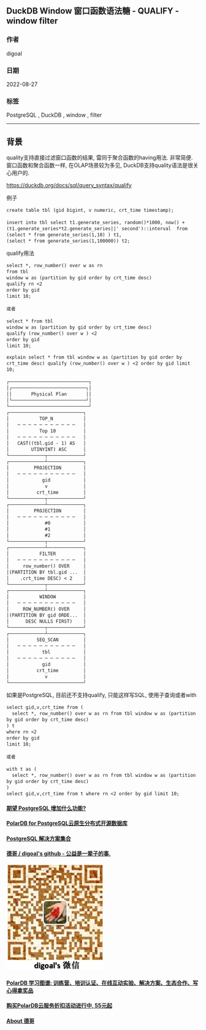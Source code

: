 ## DuckDB Window 窗口函数语法糖 - QUALIFY - window filter  
                                
### 作者                                
digoal                                
                                
### 日期                                
2022-08-27                              
                                
### 标签                                
PostgreSQL , DuckDB , window , filter               
                                
----                                
                                
## 背景   
quality支持直接过滤窗口函数的结果, 雷同于聚合函数的having用法. 非常简便. 窗口函数和聚合函数一样, 在OLAP场景较为多见, DuckDB支持quality语法是很关心用户的.   
  
https://duckdb.org/docs/sql/query_syntax/qualify  
  
例子  
  
```  
create table tbl (gid bigint, v numeric, crt_time timestamp);  
  
insert into tbl select t1.generate_series, random()*1000, now() + (t1.generate_series*t2.generate_series||' second')::interval  from     
(select * from generate_series(1,10) ) t1,     
(select * from generate_series(1,100000)) t2;     
```  
  
qualify用法  
  
```  
select *, row_number() over w as rn   
from tbl   
window w as (partition by gid order by crt_time desc)   
qualify rn <2   
order by gid   
limit 10;  
  
或者  
  
select * from tbl   
window w as (partition by gid order by crt_time desc)   
qualify (row_number() over w ) <2   
order by gid   
limit 10;  
```  
  
```  
explain select * from tbl window w as (partition by gid order by crt_time desc) qualify (row_number() over w ) <2 order by gid limit 10;  
  
┌─────────────────────────────┐  
│┌───────────────────────────┐│  
││       Physical Plan       ││  
│└───────────────────────────┘│  
└─────────────────────────────┘  
┌───────────────────────────┐  
│           TOP_N           │  
│   ─ ─ ─ ─ ─ ─ ─ ─ ─ ─ ─   │  
│           Top 10          │  
│   ─ ─ ─ ─ ─ ─ ─ ─ ─ ─ ─   │  
│   CAST((tbl.gid - 1) AS   │  
│        UTINYINT) ASC      │  
└─────────────┬─────────────┘                               
┌─────────────┴─────────────┐  
│         PROJECTION        │  
│   ─ ─ ─ ─ ─ ─ ─ ─ ─ ─ ─   │  
│            gid            │  
│             v             │  
│          crt_time         │  
└─────────────┬─────────────┘                               
┌─────────────┴─────────────┐  
│         PROJECTION        │  
│   ─ ─ ─ ─ ─ ─ ─ ─ ─ ─ ─   │  
│             #0            │  
│             #1            │  
│             #2            │  
└─────────────┬─────────────┘                               
┌─────────────┴─────────────┐  
│           FILTER          │  
│   ─ ─ ─ ─ ─ ─ ─ ─ ─ ─ ─   │  
│     row_number() OVER     │  
│(PARTITION BY tbl.gid ...  │  
│    .crt_time DESC) < 2    │  
└─────────────┬─────────────┘                               
┌─────────────┴─────────────┐  
│           WINDOW          │  
│   ─ ─ ─ ─ ─ ─ ─ ─ ─ ─ ─   │  
│     ROW_NUMBER() OVER     │  
│(PARTITION BY gid ORDE...  │  
│      DESC NULLS FIRST)    │  
└─────────────┬─────────────┘                               
┌─────────────┴─────────────┐  
│          SEQ_SCAN         │  
│   ─ ─ ─ ─ ─ ─ ─ ─ ─ ─ ─   │  
│            tbl            │  
│   ─ ─ ─ ─ ─ ─ ─ ─ ─ ─ ─   │  
│            gid            │  
│          crt_time         │  
│             v             │  
└───────────────────────────┘   
```  
  
如果是PostgreSQL, 目前还不支持qualify, 只能这样写SQL, 使用子查询或者with  
  
```  
select gid,v,crt_time from (  
  select *, row_number() over w as rn from tbl window w as (partition by gid order by crt_time desc)   
) t  
where rn <2   
order by gid  
limit 10;  
  
或者  
  
with t as (  
  select *, row_number() over w as rn from tbl window w as (partition by gid order by crt_time desc)   
)  
select gid,v,crt_time from t where rn <2 order by gid limit 10;  
```  
  
  
#### [期望 PostgreSQL 增加什么功能?](https://github.com/digoal/blog/issues/76 "269ac3d1c492e938c0191101c7238216")
  
  
#### [PolarDB for PostgreSQL云原生分布式开源数据库](https://github.com/ApsaraDB/PolarDB-for-PostgreSQL "57258f76c37864c6e6d23383d05714ea")
  
  
#### [PostgreSQL 解决方案集合](https://yq.aliyun.com/topic/118 "40cff096e9ed7122c512b35d8561d9c8")
  
  
#### [德哥 / digoal's github - 公益是一辈子的事.](https://github.com/digoal/blog/blob/master/README.md "22709685feb7cab07d30f30387f0a9ae")
  
  
![digoal's wechat](../pic/digoal_weixin.jpg "f7ad92eeba24523fd47a6e1a0e691b59")
  
  
#### [PolarDB 学习图谱: 训练营、培训认证、在线互动实验、解决方案、生态合作、写心得拿奖品](https://www.aliyun.com/database/openpolardb/activity "8642f60e04ed0c814bf9cb9677976bd4")
  
  
#### [购买PolarDB云服务折扣活动进行中, 55元起](https://www.aliyun.com/activity/new/polardb-yunparter?userCode=bsb3t4al "e0495c413bedacabb75ff1e880be465a")
  
  
#### [About 德哥](https://github.com/digoal/blog/blob/master/me/readme.md "a37735981e7704886ffd590565582dd0")
  
